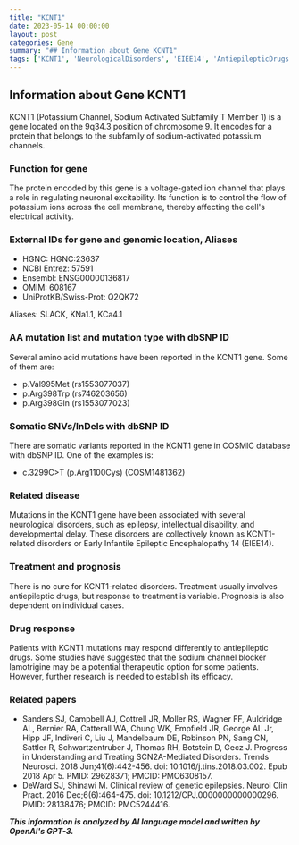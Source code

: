 ```yaml
---
title: "KCNT1"
date: 2023-05-14 00:00:00
layout: post
categories: Gene
summary: "## Information about Gene KCNT1"
tags: ['KCNT1', 'NeurologicalDisorders', 'EIEE14', 'AntiepilepticDrugs', 'Lamotrigine', 'SodiumActivatedPotassiumChannels', 'GeneticMutations', 'NeuronalExcitability']
---
```


## Information about Gene KCNT1

KCNT1 (Potassium Channel, Sodium Activated Subfamily T Member 1) is a gene located on the 9q34.3 position of chromosome 9. It encodes for a protein that belongs to the subfamily of sodium-activated potassium channels.

### Function for gene
The protein encoded by this gene is a voltage-gated ion channel that plays a role in regulating neuronal excitability. Its function is to control the flow of potassium ions across the cell membrane, thereby affecting the cell's electrical activity.

### External IDs for gene and genomic location, Aliases
- HGNC: HGNC:23637
- NCBI Entrez: 57591
- Ensembl: ENSG00000136817
- OMIM: 608167
- UniProtKB/Swiss-Prot: Q2QK72

Aliases: SLACK, KNa1.1, KCa4.1

### AA mutation list and mutation type with dbSNP ID
Several amino acid mutations have been reported in the KCNT1 gene. Some of them are:
- p.Val995Met (rs1553077037)
- p.Arg398Trp (rs746203656)
- p.Arg398Gln (rs1553077023)

### Somatic SNVs/InDels with dbSNP ID
There are somatic variants reported in the KCNT1 gene in COSMIC database with dbSNP ID. One of the examples is:
- c.3299C>T (p.Arg1100Cys) (COSM1481362)

### Related disease
Mutations in the KCNT1 gene have been associated with several neurological disorders, such as epilepsy, intellectual disability, and developmental delay. These disorders are collectively known as KCNT1-related disorders or Early Infantile Epileptic Encephalopathy 14 (EIEE14).

### Treatment and prognosis
There is no cure for KCNT1-related disorders. Treatment usually involves antiepileptic drugs, but response to treatment is variable. Prognosis is also dependent on individual cases.

### Drug response
Patients with KCNT1 mutations may respond differently to antiepileptic drugs. Some studies have suggested that the sodium channel blocker lamotrigine may be a potential therapeutic option for some patients. However, further research is needed to establish its efficacy.

### Related papers
- Sanders SJ, Campbell AJ, Cottrell JR, Moller RS, Wagner FF, Auldridge AL, Bernier RA, Catterall WA, Chung WK, Empfield JR, George AL Jr, Hipp JF, Indiveri C, Liu J, Mandelbaum DE, Robinson PN, Sang CN, Sattler R, Schwartzentruber J, Thomas RH, Botstein D, Gecz J. Progress in Understanding and Treating SCN2A-Mediated Disorders. Trends Neurosci. 2018 Jun;41(6):442-456. doi: 10.1016/j.tins.2018.03.002. Epub 2018 Apr 5. PMID: 29628371; PMCID: PMC6308157.
- DeWard SJ, Shinawi M. Clinical review of genetic epilepsies. Neurol Clin Pract. 2016 Dec;6(6):464-475. doi: 10.1212/CPJ.0000000000000296. PMID: 28138476; PMCID: PMC5244416.

**_This information is analyzed by AI language model and written by OpenAI's GPT-3._**